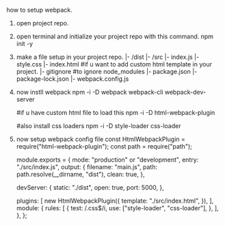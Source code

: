 how to setup webpack.

1. open project repo.
2. open terminal and initialize your project repo with this command.
      npm init -y
3. make a file setup in your project repo.
      |- /dist
      |- /src
         |- index.js
         |- style.css
         |- index.html #if u want to add custom html template in your project.
      |- gitignore #to ignore node_modules
      |- package.json
      |- package-lock.json
      |- webpack.config.js
      
4. now instll webpack
      npm -i -D webpack webpack-cli webpack-dev-server
      
      #if u have custom html file to load this
      npm -i -D html-webpack-plugin
      
      #also install css loaders
      npm -i -D style-loader css-loader

5. now setup webpack config file
      const HtmlWebpackPlugin = require("html-webpack-plugin");
      const path = require("path");
     
     
      module.exports = {
	  mode: "production" or "development",
	  entry: "./src/index.js",
	  output: {
	    filename: "main.js",
	    path: path.resolve(__dirname, "dist"),
	    clean: true,
	  },
	  
	  
	  devServer: {
	    static: "./dist",
	    open: true,
	    port: 5000,
	  },
	  
	  plugins: [
	    new HtmlWebpackPlugin({
	      template: "./src/index.html",
	    }),
	  ],
	  module: {
	    rules: [
	      {
		test: /\.css$/i,
		use: ["style-loader", "css-loader"],
	      },
	    ],
	  },
       };

	     
